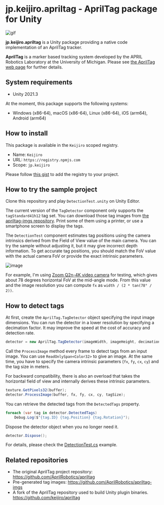 jp.keijiro.apriltag - AprilTag package for Unity
================================================

![gif](https://i.imgur.com/1iushmq.gif)

**jp.keijiro.apriltag** is a Unity package providing a native code
implementation of an AprilTag tracker.

**AprilTag** is a marker based tracking system developed by the APRIL Robotics
Laboratory at the University of Michigan. Please see [the AprilTag web page]
for further details.

[the AprilTag web page]: https://april.eecs.umich.edu/software/apriltag

System requirements
-------------------

- Unity 2021.3

At the moment, this package supports the following systems:

- Windows (x86-64), macOS (x86-64), Linux (x86-64), iOS (arm64), Android (arm64)

How to install
--------------

This package is available in the `Keijiro` scoped registry.

- Name: `Keijiro`
- URL: `https://registry.npmjs.com`
- Scope: `jp.keijiro`

Please follow [this gist] to add the registry to your project.

[this gist]: https://gist.github.com/keijiro/f8c7e8ff29bfe63d86b888901b82644c

How to try the sample project
-----------------------------

Clone this repository and play `DetectionTest.unity` on Unity Editor.

The current version of the `TagDetector` component only supports the
`tagStandard41h12` tag set. You can download those tag images from
[the apriltag-imgs repository]. Print some of them using a printer, or use a
smartphone screen to display the tags.

[the apriltag-imgs repository]:
  https://github.com/AprilRobotics/apriltag-imgs/tree/master/tagStandard41h12

The `DetectionTest` component estimates tag positions using the camera
intrinsics derived from the Field of View value of the main camera. You can try
the sample without adjusting it, but it may give incorrect depth information.
To get accurate tag positions, you should match the FoV value with the actual
camera FoV or provide the exact intrinsic parameters.

![image](https://i.imgur.com/BUVHSnXl.jpg)

For example, I'm using [Zoom Q2n-4K video camera] for testing, which gives about
78 degrees horizontal FoV at the mid-angle mode. From this value and the image
resolution you can compute `fx` as `width / (2 * tan(78° / 2))`.

[Zoom Q2n-4K video camera]:
  https://zoomcorp.com/en/us/video-recorders/video-recorders/q2n-4k-handy-video-recorder/

How to detect tags
------------------

At first, create the `AprilTag.TagDetector` object specifying the input image
dimensions. You can run the detector in a lower resolution by specifying a
decimation factor. It may improve the speed at the cost of accuracy and
detection rate.

```csharp
detector = new AprilTag.TagDetector(imageWidth, imageHeight, decimation);
```

Call the `ProcessImage` method every frame to detect tags from an input image.
You can use `ReadOnlySpan<Color32>` to give an image. At the same time, you have
to specify the camera intrinsic parameters (`fx`, `fy`, `cx`, `cy`) and the tag
size in meters.

For backward compatibility, there is also an overload that takes the horizontal
field of view and internally derives these intrinsic parameters.

```csharp
texture.GetPixels32(buffer);
detector.ProcessImage(buffer, fx, fy, cx, cy, tagSize);
```

You can retrieve the detected tags from the `DetectedTags` property.

```csharp
foreach (var tag in detector.DetectedTags)
    Debug.Log($"{tag.ID} {tag.Position} {tag.Rotation}");
```

Dispose the detector object when you no longer need it.

```csharp
detector.Dispose();
```

For details, please check the [DetectionTest.cs] example.

[DetectionTest.cs]: /Assets/DetectionTest.cs

Related repositories
--------------------

- The original AprilTag project repository:
  https://github.com/AprilRobotics/apriltag
- Pre-generated tag images:
  https://github.com/AprilRobotics/apriltag-imgs
- A fork of the AprilTag repository used to build Unity plugin binaries.
  https://github.com/keijiro/apriltag
